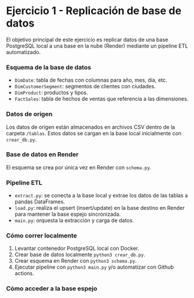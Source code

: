 # Ejercicio 1 - Replicación de base de datos
El objetivo principal de este ejercicio es replicar datos de una base PostgreSQL local a una base en la nube (Render) mediante un pipeline ETL automatizado.  

### Esquema de la base de datos

- `DimDate`: tabla de fechas con columnas para año, mes, día, etc.  
- `DimCustomerSegment`: segmentos de clientes con ciudades.  
- `DimProduct`: productos y tipos.  
- `FactSales`: tabla de hechos de ventas que referencia a las dimensiones.  

### Datos de origen

Los datos de origen están almacenados en archivos CSV dentro de la carpeta `/tablas`. Estos datos se cargan en la base local inicialmente con `crear_db.py`.

### Base de datos en Render

El esquema se crea por única vez en Render con `schema.py`.

### Pipeline ETL

- `extract.py`: se conecta a la base local y extrae los datos de las tablas a pandas DataFrames.  
- `load.py`: realiza el upsert (insert/update) en la base destino en Render para mantener la base espejo sincronizada.  
- `main.py`: orquesta la extracción y carga de datos.  

### Cómo correr localmente

1. Levantar contenedor PostgreSQL local con Docker.
2. Crear base de datos localmente `python3 crear_db.py`. 
2. Crear esquema en Render con `python3 schema.py`.  
3. Ejecutar pipeline con `python3 main.py` y/o automatizar con Github actions.  

### Cómo acceder a la base espejo


